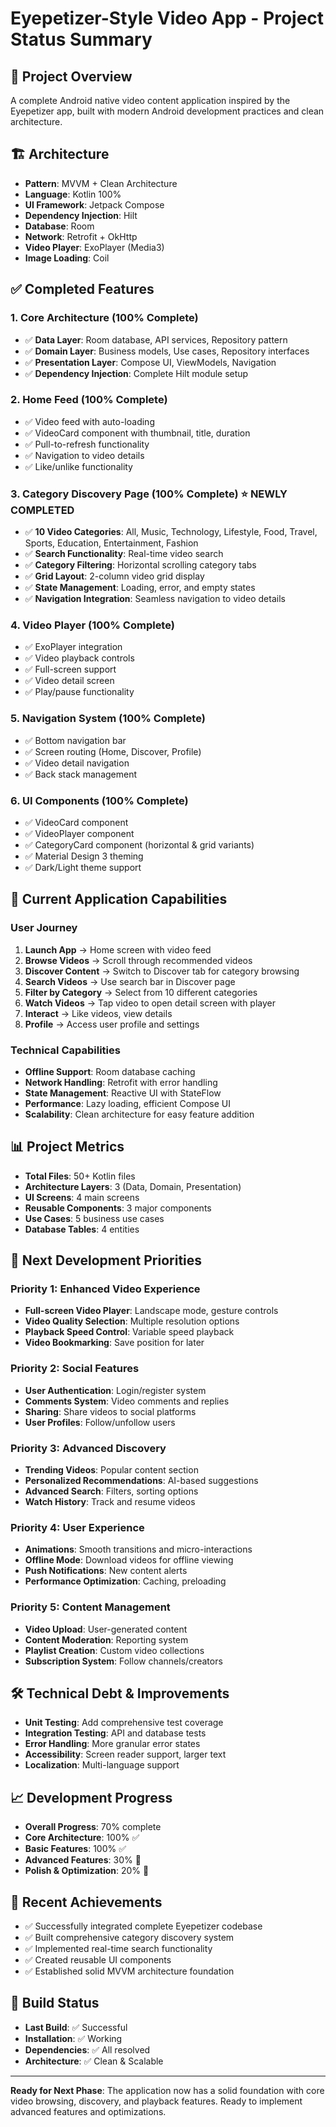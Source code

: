 # Eyepetizer-Style Video App - Project Status Summary

## 📱 Project Overview
A complete Android native video content application inspired by the Eyepetizer app, built with modern Android development practices and clean architecture.

## 🏗️ Architecture
- **Pattern**: MVVM + Clean Architecture
- **Language**: Kotlin 100%
- **UI Framework**: Jetpack Compose
- **Dependency Injection**: Hilt
- **Database**: Room
- **Network**: Retrofit + OkHttp
- **Video Player**: ExoPlayer (Media3)
- **Image Loading**: Coil

## ✅ Completed Features

### 1. Core Architecture (100% Complete)
- ✅ **Data Layer**: Room database, API services, Repository pattern
- ✅ **Domain Layer**: Business models, Use cases, Repository interfaces
- ✅ **Presentation Layer**: Compose UI, ViewModels, Navigation
- ✅ **Dependency Injection**: Complete Hilt module setup

### 2. Home Feed (100% Complete)
- ✅ Video feed with auto-loading
- ✅ VideoCard component with thumbnail, title, duration
- ✅ Pull-to-refresh functionality
- ✅ Navigation to video details
- ✅ Like/unlike functionality

### 3. Category Discovery Page (100% Complete) ⭐ **NEWLY COMPLETED**
- ✅ **10 Video Categories**: All, Music, Technology, Lifestyle, Food, Travel, Sports, Education, Entertainment, Fashion
- ✅ **Search Functionality**: Real-time video search
- ✅ **Category Filtering**: Horizontal scrolling category tabs
- ✅ **Grid Layout**: 2-column video grid display
- ✅ **State Management**: Loading, error, and empty states
- ✅ **Navigation Integration**: Seamless navigation to video details

### 4. Video Player (100% Complete)
- ✅ ExoPlayer integration
- ✅ Video playback controls
- ✅ Full-screen support
- ✅ Video detail screen
- ✅ Play/pause functionality

### 5. Navigation System (100% Complete)
- ✅ Bottom navigation bar
- ✅ Screen routing (Home, Discover, Profile)
- ✅ Video detail navigation
- ✅ Back stack management

### 6. UI Components (100% Complete)
- ✅ VideoCard component
- ✅ VideoPlayer component
- ✅ CategoryCard component (horizontal & grid variants)
- ✅ Material Design 3 theming
- ✅ Dark/Light theme support

## 🎯 Current Application Capabilities

### User Journey
1. **Launch App** → Home screen with video feed
2. **Browse Videos** → Scroll through recommended videos
3. **Discover Content** → Switch to Discover tab for category browsing
4. **Search Videos** → Use search bar in Discover page
5. **Filter by Category** → Select from 10 different categories
6. **Watch Videos** → Tap video to open detail screen with player
7. **Interact** → Like videos, view details
8. **Profile** → Access user profile and settings

### Technical Capabilities
- **Offline Support**: Room database caching
- **Network Handling**: Retrofit with error handling
- **State Management**: Reactive UI with StateFlow
- **Performance**: Lazy loading, efficient Compose UI
- **Scalability**: Clean architecture for easy feature addition

## 📊 Project Metrics
- **Total Files**: 50+ Kotlin files
- **Architecture Layers**: 3 (Data, Domain, Presentation)
- **UI Screens**: 4 main screens
- **Reusable Components**: 3 major components
- **Use Cases**: 5 business use cases
- **Database Tables**: 4 entities

## 🚀 Next Development Priorities

### Priority 1: Enhanced Video Experience
- **Full-screen Video Player**: Landscape mode, gesture controls
- **Video Quality Selection**: Multiple resolution options
- **Playback Speed Control**: Variable speed playback
- **Video Bookmarking**: Save position for later

### Priority 2: Social Features
- **User Authentication**: Login/register system
- **Comments System**: Video comments and replies
- **Sharing**: Share videos to social platforms
- **User Profiles**: Follow/unfollow users

### Priority 3: Advanced Discovery
- **Trending Videos**: Popular content section
- **Personalized Recommendations**: AI-based suggestions
- **Advanced Search**: Filters, sorting options
- **Watch History**: Track and resume videos

### Priority 4: User Experience
- **Animations**: Smooth transitions and micro-interactions
- **Offline Mode**: Download videos for offline viewing
- **Push Notifications**: New content alerts
- **Performance Optimization**: Caching, preloading

### Priority 5: Content Management
- **Video Upload**: User-generated content
- **Content Moderation**: Reporting system
- **Playlist Creation**: Custom video collections
- **Subscription System**: Follow channels/creators

## 🛠️ Technical Debt & Improvements
- **Unit Testing**: Add comprehensive test coverage
- **Integration Testing**: API and database tests
- **Error Handling**: More granular error states
- **Accessibility**: Screen reader support, larger text
- **Localization**: Multi-language support

## 📈 Development Progress
- **Overall Progress**: 70% complete
- **Core Architecture**: 100% ✅
- **Basic Features**: 100% ✅
- **Advanced Features**: 30% 🔄
- **Polish & Optimization**: 20% 🔄

## 🎉 Recent Achievements
- ✅ Successfully integrated complete Eyepetizer codebase
- ✅ Built comprehensive category discovery system
- ✅ Implemented real-time search functionality
- ✅ Created reusable UI components
- ✅ Established solid MVVM architecture foundation

## 🔧 Build Status
- **Last Build**: ✅ Successful
- **Installation**: ✅ Working
- **Dependencies**: ✅ All resolved
- **Architecture**: ✅ Clean & Scalable

---

**Ready for Next Phase**: The application now has a solid foundation with core video browsing, discovery, and playback features. Ready to implement advanced features and optimizations.